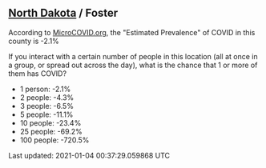 
## [North Dakota](/united-states/north-dakota) / Foster

According to [MicroCOVID.org](http://microcovid.org),
the "Estimated Prevalence" of COVID in this county is -2.1%

If you interact with a certain number of people in this location
(all at once in a group, or spread out across the day), what is the chance that
1 or more of them has COVID?

- 1 person: -2.1%
- 2 people: -4.3%
- 3 people: -6.5%
- 5 people: -11.1%
- 10 people: -23.4%
- 25 people: -69.2%
- 100 people: -720.5%

Last updated: 2021-01-04 00:37:29.059868 UTC
